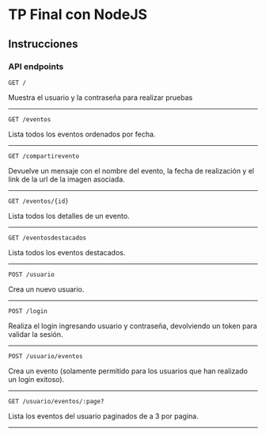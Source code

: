 # TP Final con NodeJS


## Instrucciones

### API endpoints
`GET /`

Muestra el usuario y la contraseña para realizar pruebas

---

`GET /eventos`

Lista todos los eventos ordenados por fecha.

---

`GET /compartirevento`

Devuelve un mensaje con el nombre del evento, la fecha de realización y el link de la url de la imagen asociada.

---

`GET /eventos/{id}`

Lista todos los detalles de un evento.

---

`GET /eventosdestacados`

Lista todos los eventos destacados.

---

`POST /usuario`

Crea un nuevo usuario.

---

`POST /login`

Realiza el login ingresando usuario y contraseña, devolviendo un token para validar la sesión.

---

`POST /usuario/eventos`

Crea un evento (solamente permitido para los usuarios que han realizado un login exitoso).

---

`GET /usuario/eventos/:page?`

Lista los eventos del usuario paginados de a 3 por pagina.

---

